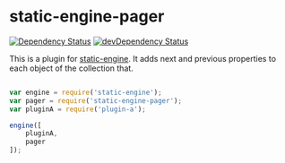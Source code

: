 # static-engine-pager

[![Dependency Status](https://david-dm.org/erickmerchant/static-engine-pager.svg?style=flat-square)](https://david-dm.org/erickmerchant/static-engine-pager) [![devDependency Status](https://david-dm.org/erickmerchant/static-engine-pager/dev-status.svg?style=flat-square)](https://david-dm.org/erickmerchant/static-engine-pager#info=devDependencies)

This is a plugin for [static-engine](https://github.com/erickmerchant/static-engine). It adds next and previous properties to each object of the collection that.

```javascript

var engine = require('static-engine');
var pager = require('static-engine-pager');
var pluginA = require('plugin-a');

engine([
    pluginA,
    pager
]);

```

